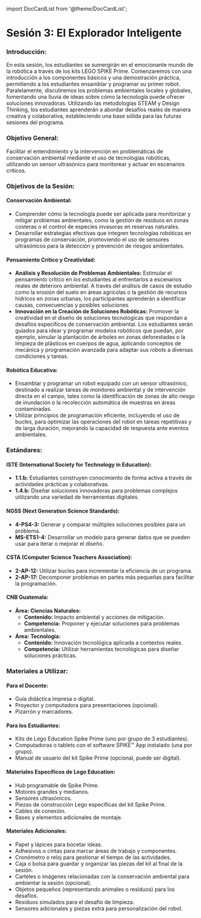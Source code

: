 import DocCardList from '@theme/DocCardList';

# Sesión 3: El Explorador Inteligente

### Introducción:

En esta sesión, los estudiantes se sumergirán en el emocionante mundo de la robótica a través de los kits LEGO SPIKE Prime. Comenzaremos con una introducción a los componentes básicos y una demostración práctica, permitiendo a los estudiantes ensamblar y programar su primer robot. Paralelamente, discutiremos los problemas ambientales locales y globales, fomentando una lluvia de ideas sobre cómo la tecnología puede ofrecer soluciones innovadoras. Utilizando las metodologías STEAM y Design Thinking, los estudiantes aprenderán a abordar desafíos reales de manera creativa y colaborativa, estableciendo una base sólida para las futuras sesiones del programa.

### Objetivo General:
Facilitar el entendimiento y la intervención en problemáticas de conservación ambiental mediante el uso de tecnologías robóticas, utilizando un sensor ultrasónico para monitorear y actuar en escenarios críticos.

### Objetivos de la Sesión:

#### Conservación Ambiental:
- Comprender cómo la tecnología puede ser aplicada para monitorizar y mitigar problemas ambientales, como la gestión de residuos en zonas costeras o el control de especies invasoras en reservas naturales.
- Desarrollar estrategias efectivas que integren tecnologías robóticas en programas de conservación, promoviendo el uso de sensores ultrasónicos para la detección y prevención de riesgos ambientales.

#### Pensamiento Crítico y Creatividad:
- **Análisis y Resolución de Problemas Ambientales:** Estimular el pensamiento crítico en los estudiantes al enfrentarlos a escenarios reales de deterioro ambiental. A través del análisis de casos de estudio como la erosión del suelo en áreas agrícolas o la gestión de recursos hídricos en zonas urbanas, los participantes aprenderán a identificar causas, consecuencias y posibles soluciones.
- **Innovación en la Creación de Soluciones Robóticas:** Promover la creatividad en el diseño de soluciones tecnológicas que respondan a desafíos específicos de conservación ambiental. Los estudiantes serán guiados para idear y programar modelos robóticos que puedan, por ejemplo, simular la plantación de árboles en zonas deforestadas o la limpieza de plásticos en cuerpos de agua, aplicando conceptos de mecánica y programación avanzada para adaptar sus robots a diversas condiciones y tareas.

#### Robótica Educativa:
- Ensamblar y programar un robot equipado con un sensor ultrasónico, destinado a realizar tareas de monitoreo ambiental y de intervención directa en el campo, tales como la identificación de zonas de alto riesgo de inundación o la recolección automática de muestras en áreas contaminadas.
- Utilizar principios de programación eficiente, incluyendo el uso de bucles, para optimizar las operaciones del robot en tareas repetitivas y de larga duración, mejorando la capacidad de respuesta ante eventos ambientales.

### Estándares:

#### ISTE (International Society for Technology in Education):
- **1.1.b:** Estudiantes construyen conocimiento de forma activa a través de actividades prácticas y colaborativas.
- **1.4.b:** Diseñar soluciones innovadoras para problemas complejos utilizando una variedad de herramientas digitales.

#### NGSS (Next Generation Science Standards):
- **4-PS4-3:** Generar y comparar múltiples soluciones posibles para un problema.
- **MS-ETS1-4:** Desarrollar un modelo para generar datos que se pueden usar para iterar o mejorar el diseño.

#### CSTA (Computer Science Teachers Association):
- **2-AP-12:** Utilizar bucles para incrementar la eficiencia de un programa.
- **2-AP-17:** Decomponer problemas en partes más pequeñas para facilitar la programación.

#### CNB Guatemala:
- **Área: Ciencias Naturales:**
  - **Contenido:** Impacto ambiental y acciones de mitigación.
  - **Competencia:** Proponer y ejecutar soluciones para problemas ambientales.
- **Área: Tecnología:**
  - **Contenido:** Innovación tecnológica aplicada a contextos reales.
  - **Competencia:** Utilizar herramientas tecnológicas para diseñar soluciones prácticas.

### Materiales a Utilizar:

#### Para el Docente:
- Guía didáctica impresa o digital.
- Proyector y computadora para presentaciones (opcional).
- Pizarrón y marcadores.

#### Para los Estudiantes:
- Kits de Lego Education Spike Prime (uno por grupo de 3 estudiantes).
- Computadoras o tablets con el software SPIKE™ App instalado (una por grupo).
- Manual de usuario del kit Spike Prime (opcional, puede ser digital).

#### Materiales Específicos de Lego Education:
- Hub programable de Spike Prime.
- Motores grandes y medianos.
- Sensores ultrasónicos.
- Piezas de construcción Lego específicas del kit Spike Prime.
- Cables de conexión.
- Bases y elementos adicionales de montaje.

#### Materiales Adicionales:
- Papel y lápices para bocetar ideas.
- Adhesivos o cintas para marcar áreas de trabajo y componentes.
- Cronómetro o reloj para gestionar el tiempo de las actividades.
- Caja o bolsa para guardar y organizar las piezas del kit al final de la sesión.
- Carteles o imágenes relacionadas con la conservación ambiental para ambientar la sesión (opcional).
- Objetos pequeños (representando animales o residuos) para los desafíos.
- Residuos simulados para el desafío de limpieza.
- Sensores adicionales y piezas extra para personalización del robot.


<DocCardList />
